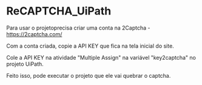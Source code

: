 # ReCAPTCHA_UiPath
Para usar o projetoprecisa criar uma conta na 2Captcha - https://2captcha.com/

Com a conta criada, copie a API KEY que fica na tela inicial do site.

Cole a API KEY na atividade "Multiple Assign" na variável "key2captcha" no projeto UiPath.

Feito isso, pode executar o projeto que ele vai quebrar o captcha.
